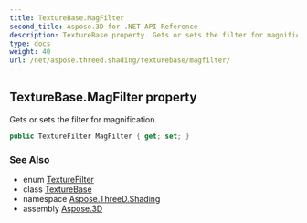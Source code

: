 ```yaml
---
title: TextureBase.MagFilter
second_title: Aspose.3D for .NET API Reference
description: TextureBase property. Gets or sets the filter for magnification
type: docs
weight: 40
url: /net/aspose.threed.shading/texturebase/magfilter/
---
```

## TextureBase.MagFilter property

Gets or sets the filter for magnification.

```csharp
public TextureFilter MagFilter { get; set; }
```

### See Also

* enum [TextureFilter](../../texturefilter/)
* class [TextureBase](../)
* namespace [Aspose.ThreeD.Shading](../../../aspose.threed.shading/)
* assembly [Aspose.3D](../../../)


